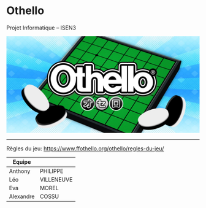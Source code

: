 # Othello

Projet Informatique – ISEN3

<img src="Ressources/Othello_bg.jpg">
<hr>

Règles du jeu: https://www.ffothello.org/othello/regles-du-jeu/

| Equipe    |            |
| --------- | ---------- |
| Anthony   | PHILIPPE   |
| Léo       | VILLENEUVE |
| Eva       | MOREL      |
| Alexandre | COSSU      |
